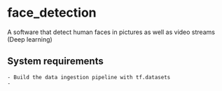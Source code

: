 # face_detection
A software that detect human faces in pictures as well as video streams (Deep learning)

## System requirements 

    - Build the data ingestion pipeline with tf.datasets 
    - 